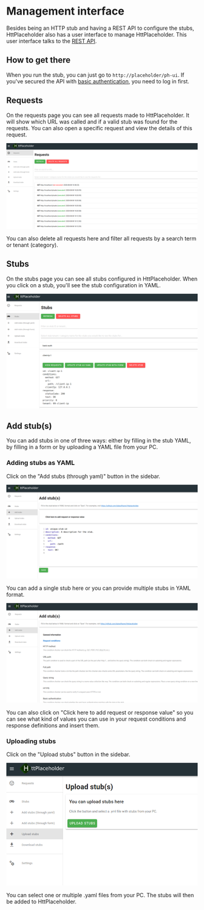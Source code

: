 # Management interface

Besides being an HTTP stub and having a REST API to configure the stubs, HttPlaceholder also has a user interface to manage HttPlaceholder. This user interface talks to the [REST API](API.md).

## How to get there

When you run the stub, you can just go to `http://placeholder/ph-ui`. If you've secured the API with [basic authentication](CONFIG.md), you need to log in first.

## Requests

On the requests page you can see all requests made to HttPlaceholder. It will show which URL was called and if a valid stub was found for the requests. You can also open a specific request and view the details of this request.

![](img/requests_details.png)

You can also delete all requests here and filter all requests by a search term or tenant (category). 

## Stubs

On the stubs page you can see all stubs configured in HttPlaceholder. When you click on a stub, you'll see the stub configuration in YAML.

![](img/stubs_details.png)

## Add stub(s)

You can add stubs in one of three ways: either by filling in the stub YAML, by filling in a form or by uploading a YAML file from your PC.

### Adding stubs as YAML

Click on the "Add stubs (through yaml)" button in the sidebar.

![](img/stub_add_yaml.png)

You can add a single stub here or you can provide multiple stubs in YAML format.

![](img/stub_add_yaml_helpers.png)

You can also click on "Click here to add request or response value" so you can see what kind of values you can use in your request conditions and response definitions and insert them.

### Uploading stubs

Click on the "Upload stubs" button in the sidebar.

![](img/stub_upload.png)

You can select one or multiple .yaml files from your PC. The stubs will then be added to HttPlaceholder.